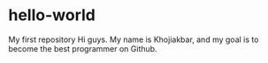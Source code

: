 # hello-world
My first repository
Hi guys. My name is Khojiakbar, and my goal is to become the best programmer on Github.
